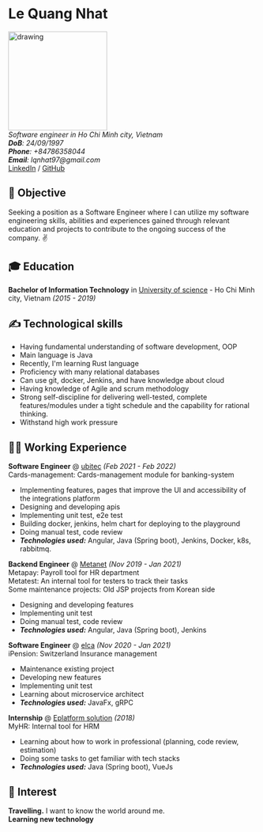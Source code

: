 # Le Quang Nhat

<img src="https://github.com/lqnhat97/my-digital-cv/blob/gh-pages/img/my_img.JPG?raw=true" alt="drawing" style="width:200px;"/> <br>
_Software engineer in Ho Chi Minh city, Vietnam_ <br>
_**DoB**: 24/09/1997_ <br>
_**Phone**: +84786358044_ <br>
_**Email**: lqnhat97@gmail.com_ <br>
[LinkedIn](https://www.linkedin.com/in/lqnhat97/) / [GitHub](https://github.com/lqnhat97/)

## 🎯 Objective

Seeking a position as a Software Engineer where I can utilize my software engineering skills, abilities and experiences gained through relevant education and projects to contribute to the ongoing success of the company. ✌️ <br> 

## 🎓 Education

**Bachelor of Information Technology** in [University of science](https://www.hcmus.edu.vn/) - Ho Chi Minh city, Vietnam _(2015 - 2019)_

## ✍️ Technological skills

- Having fundamental understanding of software development, OOP
- Main language is Java
- Recently, I'm learning Rust language
- Proficiency with many relational databases
- Can use git, docker, Jenkins, and have knowledge about cloud
- Having knowledge of Agile and scrum methodology
- Strong self-discipline for delivering well-tested, complete features/modules under a tight schedule and the capability for rational thinking.
- Withstand high work pressure

## 👨‍💻 Working Experience

**Software Engineer** @ [ubitec](https://ubitec.com/) _(Feb 2021 - Feb 2022)_ <br>
Cards-management: Cards-management module for banking-system

- Implementing features, pages that improve the UI and accessibility of the integrations platform
- Designing and developing apis
- Implementing unit test, e2e test
- Building docker, jenkins, helm chart for deploying to the playground
- Doing manual test, code review
- **_Technologies used:_** Angular, Java (Spring boot), Jenkins, Docker, k8s, rabbitmq.

**Backend Engineer** @ [Metanet](https://www.metanet.co.kr/) _(Nov 2019 - Jan 2021)_ <br>
Metapay: Payroll tool for HR department <br>
Metatest: An internal tool for testers to track their tasks <br>
Some maintenance projects: Old JSP projects from Korean side

- Designing and developing features
- Implementing unit test
- Doing manual test, code review
- **_Technologies used:_** Angular, Java (Spring boot), Jenkins

**Software Engineer** @ [elca](https://www.elca.vn/) _(Nov 2020 - Jan 2021)_ <br>
iPension: Switzerland Insurance management

- Maintenance existing project
- Developing new features
- Implementing unit test
- Learning about microservice architect
- **_Technologies used:_** JavaFx, gRPC

**Internship** @ [Eplatform solution](https://www.eplatform.vn/) _(2018)_ <br>
MyHR: Internal tool for HRM

- Learning about how to work in professional (planning, code review, estimation)
- Doing some tasks to get familiar with tech stacks
- **_Technologies used:_** Java (Spring boot), VueJs

## 🧸 Interest

**Travelling.** I want to know the 
world around me.<br>
**Learning new technology**

